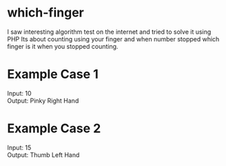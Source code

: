 # which-finger
I saw interesting algorithm test on the internet and tried to solve it using PHP
Its about counting using your finger and when number stopped which finger is it when you stopped counting.
# Example Case 1
Input: 10  
Output: Pinky Right Hand 
# Example Case 2 
Input: 15  
Output: Thumb Left Hand
